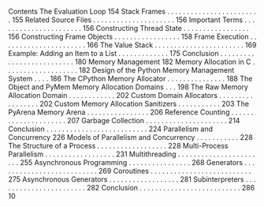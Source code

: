 Contents The Evaluation Loop 154 Stack Frames . . . . . . . . . . . . . . . . . . . . . . . . 155 Related Source Files . . . . . . . . . . . . . . . . . . . . . 156 Important Terms . . . . . . . . . . . . . . . . . . . . . . 156 Constructing Thread State . . . . . . . . . . . . . . . . . 156 Constructing Frame Objects . . . . . . . . . . . . . . . . . 158 Frame Execution . . . . . . . . . . . . . . . . . . . . . . 166 The Value Stack . . . . . . . . . . . . . . . . . . . . . . . 169 Example: Adding an Item to a List . . . . . . . . . . . . . 175 Conclusion . . . . . . . . . . . . . . . . . . . . . . . . . . 180 Memory Management 182 Memory Allocation in C . . . . . . . . . . . . . . . . . . . 182 Design of the Python Memory Management System . . . . 186 The CPython Memory Allocator . . . . . . . . . . . . . . . 188 The Object and PyMem Memory Allocation Domains . . . 198 The Raw Memory Allocation Domain . . . . . . . . . . . . 202 Custom Domain Allocators . . . . . . . . . . . . . . . . . 202 Custom Memory Allocation Sanitizers . . . . . . . . . . . 203 The PyArena Memory Arena . . . . . . . . . . . . . . . . 206 Reference Counting . . . . . . . . . . . . . . . . . . . . . 207 Garbage Collection . . . . . . . . . . . . . . . . . . . . . 214 Conclusion . . . . . . . . . . . . . . . . . . . . . . . . . . 224 Parallelism and Concurrency 226 Models of Parallelism and Concurrency . . . . . . . . . . . 228 The Structure of a Process . . . . . . . . . . . . . . . . . . 228 Multi-Process Parallelism . . . . . . . . . . . . . . . . . . 231 Multithreading . . . . . . . . . . . . . . . . . . . . . . . 255 Asynchronous Programming . . . . . . . . . . . . . . . . 268 Generators . . . . . . . . . . . . . . . . . . . . . . . . . . 269 Coroutines . . . . . . . . . . . . . . . . . . . . . . . . . . 275 Asynchronous Generators . . . . . . . . . . . . . . . . . . 281 Subinterpreters . . . . . . . . . . . . . . . . . . . . . . . 282 Conclusion . . . . . . . . . . . . . . . . . . . . . . . . . . 286 10